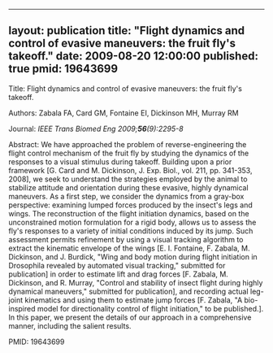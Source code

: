 
---
layout: publication
title:  "Flight dynamics and control of evasive maneuvers: the fruit fly's takeoff."
date:   2009-08-20 12:00:00
published: true
pmid: 19643699
---

Title: Flight dynamics and control of evasive maneuvers: the fruit fly's takeoff.

Authors: Zabala FA, Card GM, Fontaine EI, Dickinson MH, Murray RM

Journal: *IEEE Trans Biomed Eng 2009;**56**(9):2295-8*

Abstract: We have approached the problem of reverse-engineering the flight control mechanism of the fruit fly by studying the dynamics of the responses to a visual stimulus during takeoff. Building upon a prior framework [G. Card and M. Dickinson, J. Exp. Biol., vol. 211, pp. 341-353, 2008], we seek to understand the strategies employed by the animal to stabilize attitude and orientation during these evasive, highly dynamical maneuvers. As a first step, we consider the dynamics from a gray-box perspective: examining lumped forces produced by the insect's legs and wings. The reconstruction of the flight initiation dynamics, based on the unconstrained motion formulation for a rigid body, allows us to assess the fly's responses to a variety of initial conditions induced by its jump. Such assessment permits refinement by using a visual tracking algorithm to extract the kinematic envelope of the wings [E. I. Fontaine, F. Zabala, M. Dickinson, and J. Burdick, "Wing and body motion during flight initiation in Drosophila revealed by automated visual tracking," submitted for publication] in order to estimate lift and drag forces [F. Zabala, M. Dickinson, and R. Murray, "Control and stability of insect flight during highly dynamical maneuvers," submitted for publication], and recording actual leg-joint kinematics and using them to estimate jump forces [F. Zabala, "A bio-inspired model for directionality control of flight initiation," to be published.]. In this paper, we present the details of our approach in a comprehensive manner, including the salient results.

PMID: 19643699


